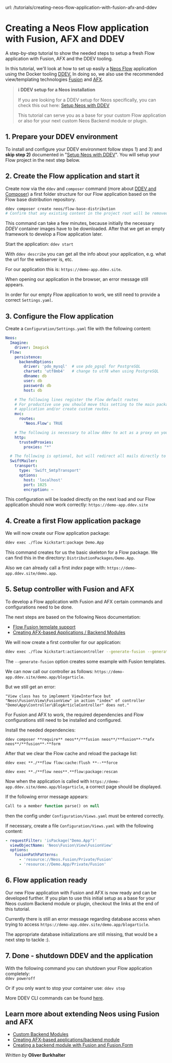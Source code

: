 url: /tutorials/creating-neos-flow-application-with-fusion-afx-and-ddev
# Creating a Neos Flow application with Fusion, AFX and DDEV

A step-by-step tutorial to show the needed steps to setup a fresh Flow application with Fusion, AFX and the DDEV tooling.

In this tutorial, we'll look at how to set up easily a [Neos Flow](https://flowframework.readthedocs.io/en/stable/TheDefinitiveGuide/index.html) application using the Docker tooling [DDEV.](https://ddev.com/) In doing so, we also use the recommended view/templating technologies [Fusion](/guide/manual/rendering/fusion) and [AFX](/guide/manual/rendering/afx).

> **ℹ️ DDEV setup for a Neos installation**
> 
> If you are looking for a DDEV setup for Neos specifically, you can check this out here: [Setup Neos with DDEV](/guide/installation-development-setup/ddev-local-beach/all-platforms-using-ddev-and-docker)  
>   
> This tutorial can serve you as a base for your custom Flow application or also for your next custom Neos Backend module or plugin.

## 1\. Prepare your DDEV environment

To install and configure your DDEV environment follow steps 1) and 3) and **skip step 2)** documented in "[Setup Neos with DDEV](/guide/installation-development-setup/ddev-local-beach/all-platforms-using-ddev-and-docker)". You will setup your Flow project in the next step below.

## 2\. Create the Flow application and start it

Create now via the `ddev` and `composer` command (more about [DDEV and Composer](https://ddev.readthedocs.io/en/latest/users/usage/developer-tools/#ddev-and-composer)) a first folder structure for our Flow application based on the Flow base distribution repository.

```bash
ddev composer create neos/flow-base-distribution
# Confirm that any existing content in the project root will be removed
```

This command can take a few minutes, because initially the necessary _DDEV_ container images have to be downloaded. After that we get an empty framework to develop a Flow application later.

Start the application: `ddev start`

With `ddev describe` you can get all the info about your application, e.g. what the url for the webserver is, etc.

For our application this is: `https://demo-app.ddev.site`.

When opening our application in the browser, an error message still appears.

In order for our empty Flow application to work, we still need to provide a correct `Settings.yaml`.

## 3\. Configure the Flow application

Create a `Configuration/Settings.yaml` file with the following content:

```yaml
Neos:
  Imagine:
    driver: Imagick
  Flow:
    persistence:
      backendOptions:
        driver: 'pdo_mysql'  # use pdo_pgsql for PostgreSQL
        charset: 'utf8mb4'   # change to utf8 when using PostgreSQL
        dbname: db
        user: db
        password: db
        host: db

    # The following lines register the Flow default routes
    # For productive use you should move this setting to the main package of this
    # application and/or create custom routes.
    mvc:
      routes:
        'Neos.Flow': TRUE

    # The following is necessary to allow ddev to act as a proxy on your local machine
    http:
      trustedProxies:
        proxies: "*"

  # The following is optional, but will redirect all mails directly to ddev's MailHog
  SwiftMailer:
    transport:
      type: 'Swift_SmtpTransport'
      options:
        host: 'localhost'
        port: 1025
        encryption: ~
```

This configuration will be loaded directly on the next load and our Flow application should now work correctly: `https://demo-app.ddev.site`

## 4\. Create a first Flow application package

We will now create our Flow application package:

```bash
ddev exec ./flow kickstart:package Demo.App
```

This command creates for us the basic skeleton for a Flow package. We can find this in the directory: `DistributionPackages/Demo.App`.

Also we can already call a first _index_ page with: `https://demo-app.ddev.site/demo.app`.

## 5\. Setup controller with Fusion and AFX

To develop a Flow application with Fusion and AFX certain commands and configurations need to be done.

The next steps are based on the following Neos documentation:

*   [Flow Fusion template support](https://flowframework.readthedocs.io/en/stable/TheDefinitiveGuide/PartV/ReleaseNotes/710.html?highlight=fusion#feature-add-fusion-template-support)
*   [Creating AFX-based Applications / Backend Modules](/guide/manual/extending-neos-with-php-flow/creating-afx-based-applications-backend-modules)

We will now create a first controller for our application:

```bash
ddev exec ./flow kickstart:actioncontroller --generate-fusion --generate-actions --generate-related Demo.App BlogArticle
```

The `--generate-fusion` option creates some example with Fusion templates.

We can now call our controller as follows: `https://demo-app.ddev.site/demo.app/blogarticle`.

But we still get an error:

`"View class has to implement ViewInterface but "Neos\Fusion\View\FusionView" in action "index" of controller "Demo\App\Controller\BlogArticleController" does not."`

For Fusion and AFX to work, the required dependencies and Flow configurations still need to be installed and configured.

Install the needed dependencies:

`ddev composer **require** neos**/**fusion neos**/**fusion**-**afx neos**/**fusion**-**form`

After that we clear the Flow cache and reload the package list:

`ddev exec **./**flow flow:cache:flush **--**force`

`ddev exec **./**flow neos**.**flow:package:rescan`

Now when the application is called with `https://demo-app.ddev.site/demo.app/blogarticle`, a correct page should be displayed.

If the following error message appears:

```php
Call to a member function parse() on null
```

then the config under `Configuration/Views.yaml` must be entered correctly.

If necessary, create a file `Configuration/Views.yaml` with the following content:

```yaml
- requestFilter: 'isPackage("Demo.App")'
  viewObjectName: 'Neos\Fusion\View\FusionView'
  options:
    fusionPathPatterns:
      - 'resource://Neos.Fusion/Private/Fusion'
      - 'resource://Demo.App/Private/Fusion'
```

## 6\. Flow application ready

Our new Flow application with Fusion and AFX is now ready and can be developed further. If you plan to use this initial setup as a base for your Neos custom Backend module or plugin, checkout the links at the end of this tutorial.

Currently there is still an error message regarding database access when trying to access `https://demo-app.ddev.site/demo.app/blogarticle`.

The appropriate database initializations are still missing, that would be a next step to tackle :).

## 7\. Done - shutdown DDEV and the application

With the following command you can shutdown your Flow application completely:  
`ddev poweroff`

Or if you only want to stop your container use: `ddev stop`

More DDEV CLI commands can be found [here](https://ddev.readthedocs.io/en/latest/users/usage/cli/).

## Learn more about extending Neos using Fusion and AFX

*   [Custom Backend Modules](/guide/manual/extending-neos-with-php-flow/custom-backend-modules)
*   [Creating AFX-based applications/backend module](/guide/manual/extending-neos-with-php-flow/creating-afx-based-applications-backend-modules)
*   [Creating a backend module with Fusion and Fusion.Form](/tutorials/creating-a-backend-module-with-fusion-and-fusion-form)

_Written by_ **Oliver Burkhalter**